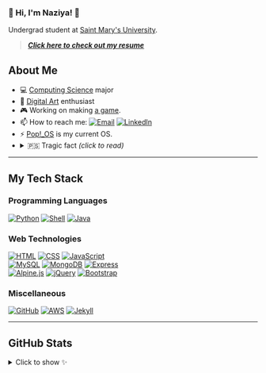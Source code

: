 ### 🍓 Hi, I'm Naziya! 🍓

Undergrad student at [Saint Mary's University][smu].

> _**[Click here to check out my resume][resume]**_

## About Me

-   💻 [Computing Science][smu_cs] major
-   🎨 [Digital Art][ig_profile] enthusiast
-   🎮 Working on making [a game][noctrun].
-   📫 How to reach me: [![Email][img_email]][email] [![LinkedIn][img_linkedin]][linkedin]
-   ⚡ [Pop!\_OS][pop_os] is my current OS.
-   <details><summary>🇵🇸 Tragic fact <i>(click to read)</i></summary><br />Tens of thousands of innocent unarmed people, including thousands of children are being killed by the IOF in Palestine. Millions of people are displaced from their homes that have been destroyed by the IOF so they have no home to return to. Many more in the West bank are losing their homes to settler colonialism. Palestinians in both wings, as well as those in the occupied territories live under an oppressive, inhumane, apartheid rule. Genocide and ethnic cleansing is being done to the Palestinians right now as you're reading this. And this has been going on for 75+ years.</details>

---

## My Tech Stack

### Programming Languages

[![Python][img_python]][python]
[![Shell][img_shell]][bash]
[![Java][img_java]][java]

### Web Technologies

[![HTML][img_html]][html]
[![CSS][img_css]][css]
[![JavaScript][img_js]][js] <br>
[![MySQL][img_mysql]][mysql]
[![MongoDB][img_mongodb]][mongodb]
[![Express][img_express]][express] <br>
[![Alpine.js][img_alpinejs]][alpinejs]
[![jQuery][img_jquery]][jquery]
[![Bootstrap][img_bootstrap]][bootstrap]

### Miscellaneous

[![GitHub][img_github]][github]
[![AWS][img_aws]][aws]
[![Jekyll][img_jekyll]][jekyll]

---

## GitHub Stats

<details>
<summary>Click to show ✨</summary>
<br />
<div align="center">
    <img src="https://gitstatus.cybar.dev/api?username=nazy00&hide_border=true&theme=dark&show_icons=true&count_private=true&icon_color=ea380d&bg_color=000" alt="stats" />
    <br />
    <img src="https://github-readme-streak-stats.herokuapp.com?user=nazy00&theme=highcontrast&hide_border=true&stroke=000&ring=ea380d&fire=fff&currStreakLabel=fff&date_format=j%20M%5B%20Y%5D" alt="streaks">
    <br />
    <img src="https://gitstatus.cybar.dev/api/top-langs/?username=nazy00&layout=compact&hide_border=true&langs_count=8&theme=dark&bg_color=000&" alt="languages" />
</div>
</details>

<!-- Links -->

[resume]: ./resume.pdf "Resume - Naziya Tasnim"
[smu]: https://www.smu.ca/ "SMU website"
[smu_cs]: https://www.smu.ca/academics/computing-science-program.html "CS at SMU"
[ig_profile]: https://www.instagram.com/hostile_user "Instagram profile @hostile_user"
[noctrun]: https://noctrun.cybar.dev/ "Noctrun"
[email]: mailto:naziya@cybar.dev "naziya@cybar.dev"
[linkedin]: https://linkedin.com/in/naziya-tasnim "Naziya's LinkedIn"
[wiki_linux]: https://en.wikipedia.org/wiki/Linux/ "Linux on Wikipedia"
[pop_os]: https://pop.system76.com/ "Pop!_OS"
[python]: https://www.python.org "Python"
[java]: https://www.java.com "Java"
[html]: https://developer.mozilla.org/en-US/docs/Web/HTML "HTML5"
[css]: https://developer.mozilla.org/en-US/docs/Web/CSS "CSS3"
[js]: https://www.javascript.com "Javascript (ES6 standard)"
[mysql]: https://www.mysql.com/ "MySQL"
[mongodb]: https://www.mongodb.com/ "MongoDB"
[express]: https://expressjs.com/ "Express.js"
[bootstrap]: https://getbootstrap.com "Bootstrap 5"
[jquery]: https://tailwindcss.com "jQuery"
[alpinejs]: https://alpinejs.dev "Alpine.js"
[github]: https://github.com "GitHub"
[jekyll]: https://jekyllrb.com "Jekyll - static site generator"
[aws]: https://aws.amazon.com "Amazon Web Services"
[bash]: https://www.gnu.org/software/bash/ "Bash"

<!-- Contact -->

[img_email]: https://img.shields.io/badge/-Email-grey?style=flat&logo=mail.ru
[img_linkedin]: https://img.shields.io/badge/-LinkedIn-grey?style=flat&logo=linkedin

<!-- Badges -->

[img_python]: https://img.shields.io/badge/-Python-FFD43B?style=for-the-badge&logo=python&logoColor=white&labelColor=3670A0
[img_java]: https://img.shields.io/badge/-Java-firebrick?style=for-the-badge&logo=openjdk&logoColor=black&labelColor=ivory
[img_html]: https://img.shields.io/badge/-HTML-E34F26?style=for-the-badge&logo=html5&logoColor=white
[img_css]: https://img.shields.io/badge/-CSS-1572B6?style=for-the-badge&logo=css3&logoColor=white
[img_js]: https://img.shields.io/badge/-JS-F7DF1E?style=for-the-badge&logo=javascript&logoColor=black
[img_mysql]: https://img.shields.io/badge/-MySQL-f29111?style=for-the-badge&logo=mysql&logoColor=blue
[img_mongodb]: https://img.shields.io/badge/-MongoDB-4ea94b?style=for-the-badge&logo=mongodb&logoColor=white
[img_express]: https://img.shields.io/badge/-Express-ivory?style=for-the-badge&logo=express&logoColor=black
[img_bootstrap]: https://img.shields.io/badge/-Bootstrap-563D7C?style=for-the-badge&logo=bootstrap&logoColor=white
[img_jquery]: https://img.shields.io/badge/jQuery-%230769AD.svg?style=for-the-badge&logo=jquery&logoColor=white
[img_alpinejs]: https://img.shields.io/badge/-Alpine.js-azure?style=for-the-badge&logo=alpine.js
[img_github]: https://img.shields.io/badge/-GitHub-black?style=for-the-badge&logo=github&logoColor=white
[img_jekyll]: https://img.shields.io/badge/-Jekyll-CC0000?style=for-the-badge&logo=jekyll
[img_aws]: https://img.shields.io/badge/AWS-000?style=for-the-badge&logo=awslambda
[img_shell]: https://img.shields.io/badge/-Shell-seagreen?style=for-the-badge&logo=gnubash&logoColor=white&labelColor=darkslategrey
